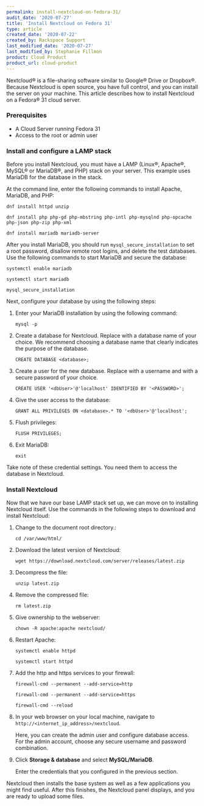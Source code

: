 ```yaml
---
permalink: install-nextcloud-on-fedora-31/
audit_date: '2020-07-27'
title: 'Install Nextcloud on Fedora 31'
type: article
created_date: '2020-07-22'
created_by: Rackspace Support
last_modified_date: '2020-07-27'
last_modified_by: Stephanie Fillmon
product: Cloud Product
product_url: cloud-product
---
```


Nextcloud&reg; is a file-sharing software similar to Google&reg; Drive or Dropbox&reg;. Because Nextcloud
is open source, you have full control, and you can install the server on your machine. This article
describes how to install Nextcloud on a Fedora&reg; 31 cloud server.

### Prerequisites

- A Cloud Server running Fedora 31
- Access to the root or admin user

### Install and configure a LAMP stack

Before you install Nextcloud, you must have a LAMP (Linux&reg;, Apache&reg;, MySQL&reg; or MariaDB&reg;, and PHP) stack on your server.
This example uses MariaDB for the database in the stack.

At the command line, enter the following commands to install Apache, MariaDB, and PHP:

    dnf install httpd unzip
    
    dnf install php php-gd php-mbstring php-intl php-mysqlnd php-opcache php-json php-zip php-xml
    
    dnf install mariadb mariadb-server


After you install MariaDB, you should run `mysql_secure_installation` to set a root password, disallow remote root logins, and delete the test databases. Use the following commands to start MariaDB and secure the database:

    systemctl enable mariadb
    
    systemctl start mariadb
    
    mysql_secure_installation

Next, configure your database by using the following steps:

1. Enter your MariaDB installation by using the following command:

       mysql -p

2. Create a database for Nextcloud. Replace <database> with a database name of your choice. We
   recommend choosing a database name that clearly indicates the purpose of the database.

       CREATE DATABASE <database>;

3. Create a user for the new database. Replace <dbUser> with a username and <PASSWORD> with a
   secure password of your choice.

       CREATE USER '<dbUser>'@'localhost' IDENTIFIED BY '<PASSWORD>';

4. Give the <dbUser> user access to the <database> database:

       GRANT ALL PRIVILEGES ON <database>.* TO '<dbUser>'@'localhost';

5. Flush privileges:

       FLUSH PRIVILEGES;

6. Exit MariaDB:

       exit

Take note of these credential settings. You need them to access the database in Nextcloud.

### Install Nextcloud

Now that we have our base LAMP stack set up, we can move on to installing Nextcloud itself.
Use the commands in the following steps to download and install Nextcloud:

1. Change to the document root directory.:

       cd /var/www/html/

2. Download the latest version of Nextcloud:

       wget https://download.nextcloud.com/server/releases/latest.zip

3. Decompress the file:

       unzip latest.zip

4. Remove the compressed file:

       rm latest.zip

5. Give ownership to the webserver:

       chown -R apache:apache nextcloud/
       
6. Restart Apache:

       systemctl enable httpd

       systemctl start httpd

7. Add the http and https services to your firewall:

       firewall-cmd --permanent --add-service=http

       firewall-cmd --permanent --add-service=https

       firewall-cmd --reload

8. In your web browser on your local machine, navigate to `http://<internet_ip_address>/nextcloud`.

   Here, you can create the admin user and configure database access. For the admin
   account, choose any secure username and password combination.

9. Click **Storage & database** and select **MySQL/MariaDB**.

   Enter the credentials that you configured in the previous section.

Nextcloud then installs the base system as well as a few applications you might find useful. After this
finishes, the Nextcloud panel displays, and you are ready to upload some files.
